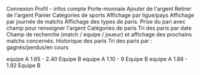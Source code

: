 Connexion
Profil - infos compte
Porte-monnaie
    Ajouter de l'argent
    Retirer de l'argent
Panier
Catégories de sports
    Affichage par ligue/pays
        Affichage par journée de matchs
            Affichage des types de paris.
                Prise du pari avec champ pour renseigner l'argent
Catégories de paris
Tri des paris par date
Champ de recherche (match / equipe / joueur) et affichage des prochains matchs concernés.
Historique des paris
Tri des paris par : gagnés/perdus/en cours


equipe A  1.65  -  2.40 Equipe B
equipe A  1.10  -  9 Equipe B
equipe A  1.88  -  1.92 Equipe B
